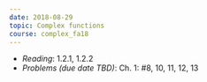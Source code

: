 ```yaml
---
date: 2018-08-29
topic: Complex functions
course: complex_fa18
---
```


- *Reading*: 1.2.1, 1.2.2
- *Problems (due date TBD)*: Ch. 1: #8, 10, 11, 12, 13

